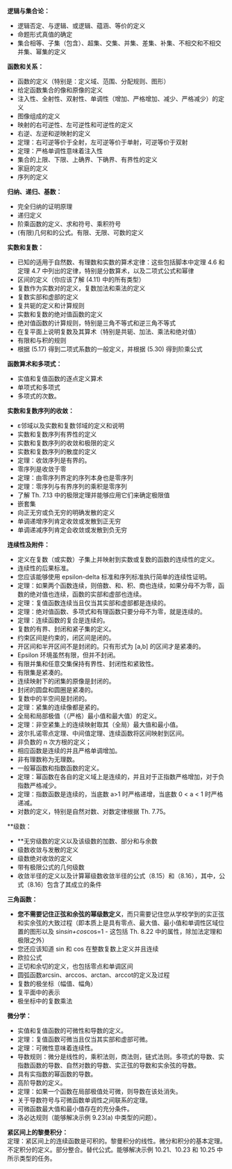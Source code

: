 
**逻辑与集合论：** 

- 逻辑否定、与逻辑、或逻辑、蕴涵、等价的定义
- 命题形式真值的确定
- 集合相等、子集（包含）、超集、交集、并集、差集、补集、不相交和不相交并集、幂集的定义

**函数和关系：** 

- 函数的定义（特别是：定义域、范围、分配规则、图形）
- 给定函数集合的像和原像的定义
- 注入性、全射性、双射性、单调性（增加、严格增加、减少、严格减少）的定义
- 图像组成的定义
- 映射的右可逆性、左可逆性和可逆性的定义
- 右逆、左逆和逆映射的定义
- 定理：右可逆等价于全射，左可逆等价于单射，可逆等价于双射
- 定理：严格单调性意味着注入性
- 集合的上限、下限、上确界、下确界、有界性的定义
- 家庭的定义
- 序列的定义 

**归纳、递归、基数：** 

- 完全归纳的证明原理
- 递归定义
- 阶乘函数的定义、求和符号、乘积符号
- (有限)几何和的公式。有限、无限、可数的定义

**实数和复数：** 

- 已知的适用于自然数、有理数和实数的算术定律：这些包括脚本中定理 4.6 和定理 4.7 中列出的定律，特别是分数算术，以及二项式公式和幂律
- 区间的定义（你应该了解 (4.11) 中的所有类型）
- 复数作为实数对的定义，复数加法和乘法的定义
- 复数实部和虚部的定义
- 复共轭的定义和计算规则
- 实数和复数的绝对值函数的定义
- 绝对值函数的计算规则，特别是三角不等式和逆三角不等式
- 在复平面上说明复数及其算术（特别是共轭、加法、乘法和绝对值）
- 有限和与积的规则
- 根据 (5.17) 得到二项式系数的一般定义，并根据 (5.30) 得到阶乘公式

**函数算术和多项式：** 

- 实值和复值函数的逐点定义算术
- 单项式和多项式
- 多项式的次数。

**实数和复数序列的收敛：**  

- ε邻域以及实数和复数邻域的定义和说明
- 实数和复数序列有界性的定义
- 实数和复数序列的收敛和极限的定义
- 实数和复数序列的散度的定义
- 定理：收敛序列是有界的。
- 零序列是收敛于零
- 定理：由零序列界定的序列本身也是零序列
- 定理：零序列与有界序列的乘积是零序列
- 了解 Th. 7.13 中的极限定理并能够应用它们来确定极限值
- 嵌套集
- 向正无穷或负无穷的明确发散的定义
- 单调递增序列肯定收敛或发散到正无穷
- 单调递减序列肯定会收敛或发散到负无穷

**连续性及附件：** 

- 定义在复数（或实数）子集上并映射到实数或复数的函数的连续性的定义。
- 连续性的后果标准。
- 您应该能够使用 epsilon-delta 标准和序列标准执行简单的连续性证明。
- 定理：如果两个函数连续，则倍数、和、积、商也连续，如果分母不为零，函数的绝对值也连续，函数的实部和虚部也连续。
- 定理：复值函数连续当且仅当其实部和虚部都是连续的。
- 定理：绝对值函数、多项式和有理函数只要分母不为零，就是连续的。
- 定理：连续函数的复合是连续的。
- 复数的有界、封闭和紧子集的定义。
- 约束区间是约束的，闭区间是闭的。
- 开区间和半开区间不是封闭的。只有形式为 [a,b] 的区间才是紧凑的。 
- Epsilon 环境虽然有限，但并不封闭。
- 有限并集和任意交集保持有界性、封闭性和紧致性。
- 有限集是紧凑的。
- 连续映射下的闭集的原像是封闭的。
- 封闭的圆盘和圆圈是紧凑的。
- 复数中的半空间是封闭的。
- 定理：紧集的连续像都是紧的。
- 全局和局部极值（（严格）最小值和最大值）的定义。
- 定理：非空紧集上的连续映射取其（全局）最大值和最小值。
- 波尔扎诺零点定理、中间值定理、连续函数将区间映射到区间。
- 非负数的 n 次方根的定义；
- 相应函数是连续的并且严格单调增加。
- 非有理数称为无理数。
- 一般幂函数和指数函数的定义。
- 定理：幂函数在各自的定义域上是连续的，并且对于正指数严格增加，对于负指数严格减少。
- 定理：指数函数是连续的，当底数 a>1 时严格递增，当底数 0 < a < 1 时严格递减。
- 对数的定义，特别是自然对数、对数定律根据 Th. 7.75。

**级数：

- **无穷级数的定义以及该级数的加数、部分和与余数
- 级数收敛与发散的定义
- 级数绝对收敛的定义
- 带有极限公式的几何级数
- 收敛半径的定义以及计算幂级数收敛半径的公式（8.15）和（8.16），其中，公式（8.16）包含了其成立的条件

**三角函数：** 

- **您不需要记住正弦和余弦的幂级数定义**，而只需要记住您从学校学到的实正弦和实余弦的大致过程（即本质上是具有零点、最大值、最小值和单调性区域位置的图形以及 sin*sin+cos*cos=1 - 这包括 Th. 8.22 中的属性，除加法定理和极限之外）
- 您还应该知道 sin 和 cos 在整数复数上定义并且连续
- 欧拉公式
- 正切和余切的定义，也包括零点和单调区间
- 圆弧函数arcsin、arccos、arctan、arccot的定义及过程
- 复数的极坐标（幅值、幅角）
- 复平面中的表示
- 极坐标中的复数乘法

**微分学：** 

- 实值和复值函数的可微性和导数的定义。
- 定理：复值函数可微当且仅当其实部和虚部可微。
- 定理：可微性意味着连续性。
- 导数规则：微分是线性的，乘积法则，商法则，链式法则。多项式的导数、实指数函数的导数、自然对数的导数、实正弦的导数和实余弦的导数。
- 具有实指数的幂函数的导数。
- 高阶导数的定义。  
- 定理：如果一个函数在局部极值处可微，则导数在该处消失。
- 关于导数符号与可微函数单调性之间联系的定理。
- 可微函数最大值和最小值存在的充分条件。
- 洛必达规则（能够解决示例 9.23(a) 中类型的问题）。

**紧区间上的黎曼积分：**  
定理：紧区间上的连续函数是可积的。黎曼积分的线性。微分和积分的基本定理。不定积分的定义。部分整合。替代公式。能够解决示例 10.21、10.23 和 10.25 中所示类型的任务。